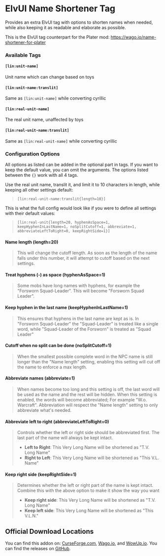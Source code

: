 # ElvUI Name Shortener Tag
Provides an extra ElvUI tag with options to shorten names when needed, while also keeping it as readable and elaborate
as possible.

This is the ElvUI tag counterpart for the Plater mod: https://wago.io/name-shortener-for-plater

### Available Tags

#### `[lin:unit-name]`
Unit name which can change based on toys

#### `[lin:unit-name:translit]`
Same as `[lin:unit-name]` while converting cyrillic

#### `[lin:real-unit-name]`
The real unit name, unaffected by toys

#### `[lin:real-unit-name:translit]`
Same as `[lin:real-unit-name]` while converting cyrillic


### Configuration Options
All options as listed can be added in the optional part in tags. If you want to keep the default value, you can omit the
arguments. The options listed between the `{}` work with all 4 tags.

Use the real unit name, translit it, and limit it to 10 characters in length, while keeping all other settings default:
> `[lin:real-unit-name:translit{length=10}]` 

This is what the full config would look like if you were to define all settings with their default values:
> `[lin:real-unit{length=20, hyphenAsSpace=1, keepHyphenInLastName=1, noSplitCutoff=1, abbreviate=1, abbreviateLeftToRight=0, keepRightSide=1}]`

#### Name length (length=20)
> This will change the cutoff length. As soon as the length of the name falls under this number, it will attempt to
> cutoff based on the next settings.

#### Treat hyphens (-) as space (hyphenAsSpace=1)
> Some mobs have long names with hyphens, for example the "Forsworn Squad-Leader". This will become "Forsworn Squad
> Leader".

#### Keep hyphen in the last name (keepHyphenInLastName=1)
> This ensures that hyphens in the last name are kept as is. In "Forsworn Squad-Leader" the "Squad-Leader" is treated
> like a single word, while "Squad-Leader of the Forsworn" is treated as "Squad Leader"

#### Cutoff when no split can be done (noSplitCutoff=1)
> When the smallest possible complete word in the NPC name is still longer than the "Name length" setting, enabling this
> setting will cut off the name to enforce a max length.

#### Abbreviate names (abbreviate=1)
> When names become too long and this setting is off, the last word will be used as the name and the rest will be
> hidden. When this setting is enabled, the words will become abbreviated; For example "W.o. Warcraft". Abbreviation
> will respect the "Name length" setting to only abbreviate what's needed.

#### Abbreviate left to right (abbreviateLeftToRight=0)
> Controls whether the left or right side should be abbreviated first. The last part of the name will always be kept
> intact.
>
> - **Left to Right**: This Very Long Name will be shortened as "T.V. Long Name"
> - **Right to Left**: This Very Long Name will be shortened as "This V.L. Name"

#### Keep right side (keepRightSide=1)
> Determines whether the left or right part of the name is kept intact. Combine this with the above option to make it
> show the way you want
>
> - **Keep right side**: This Very Long Name will be shortened as "T.V. Long Name"
> - **Keep left side**: This Very Long Name will be shortened as "This V.L.N."

## Official Download Locations
You can find this addon on: [CurseForge.com](https://www.curseforge.com/wow/addons/elvui-name-shortener-tag),
[Wago.io](https://addons.wago.io/addons/elvui-name-shortener-tag), and [WowUp.io](https://wowup.io/).
You can find the releases on [GitHub](https://github.com/linaori/wow-elvui-name-shortener-tag/releases).
